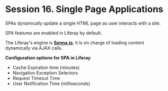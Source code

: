 # Session 16. Single Page Applications

SPAs dynamically update a single HTML page as user interacts with a site.

SPA features are enabled in Liferay by default.

The Liferay's engine is **[Senna.js](https://sennajs.com/)**; it is on charge of loading content dynamically via AJAX calls.

**Configuration options for SPA in Liferay**

- Cache Expiration time (minutes)
- Navigation Exception Selectors
- Request Timeout Time
- User Notification Time (milliseconds)



